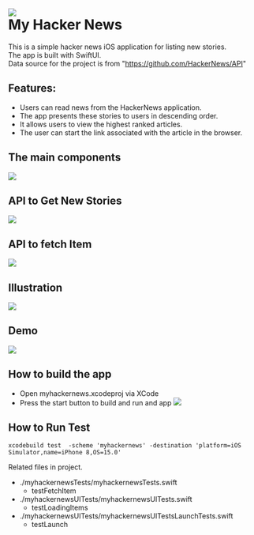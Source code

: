 ![](./pictures/Icon-256.jpg)  
My Hacker News
================================================

This is a simple hacker news iOS application for listing new stories.  
The app is built with SwiftUI.  
Data source for the project is from "https://github.com/HackerNews/API"

## Features:
- Users can read news from the HackerNews application.
- The app presents these stories to users in descending order.  
- It allows users to view the highest ranked articles.  
- The user can start the link associated with the article in the browser.  

## The main components
![](./pictures/Slide6.png)
## API to Get New Stories
![](./pictures/Slide7.png)
## API to fetch Item
![](./pictures/Slide8.png)
## Illustration
![](./pictures/Slide9.png)
## Demo 
![](./pictures/demo_20211205.gif)

## How to build the app
- Open myhackernews.xcodeproj via XCode
- Press the start button to build and run and app
![](./pictures/start_and_run.png)

## How to Run Test
```shell 
xcodebuild test  -scheme 'myhackernews' -destination 'platform=iOS Simulator,name=iPhone 8,OS=15.0'
```
Related files in project. 
- ./myhackernewsTests/myhackernewsTests.swift
  - testFetchItem
- ./myhackernewsUITests/myhackernewsUITests.swift  
  - testLoadingItems
- ./myhackernewsUITests/myhackernewsUITestsLaunchTests.swift  
  - testLaunch


